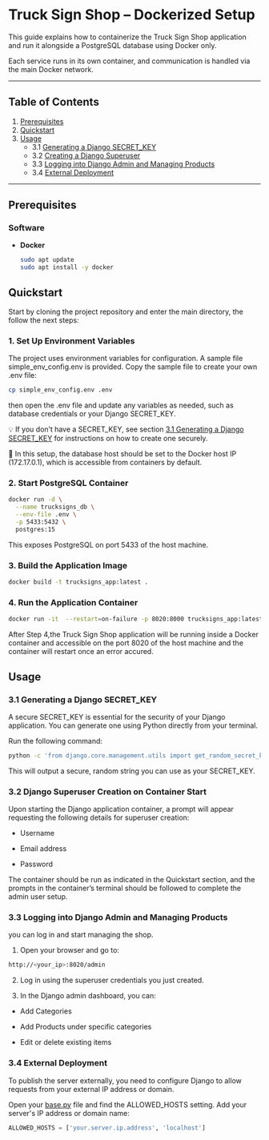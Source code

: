 # Truck Sign Shop – Dockerized Setup

This guide explains how to containerize the Truck Sign Shop application and run it alongside a PostgreSQL database using Docker only.

Each service runs in its own container, and communication is handled via the main Docker network.

---

## Table of Contents

1. [Prerequisites](#prerequisites)  
2. [Quickstart](#quickstart)  
3. [Usage](#usage)  
   - 3.1 [Generating a Django SECRET_KEY](#31-generating-a-django-secret_key)  
   - 3.2 [Creating a Django Superuser](#32-creating-a-django-superuser)  
   - 3.3 [Logging into Django Admin and Managing Products](#33-logging-into-django-admin-and-managing-products)
   - 3.4 [External Deployment](#34-external-deployment)


---

## Prerequisites

### Software

- **Docker**  
  ```bash
  sudo apt update
  sudo apt install -y docker 
    ```

## Quickstart 
Start by cloning the project repository and enter the main directory, the follow the next steps:

### 1. Set Up Environment Variables

The project uses environment variables for configuration. A sample file simple_env_config.env is provided. Copy the sample file to create your own .env file:

```bash
cp simple_env_config.env .env
```
then open the .env file and update any variables as needed, such as database credentials or your Django SECRET_KEY.

💡 If you don’t have a SECRET_KEY, see section [3.1 Generating a Django SECRET_KEY](#31-generating-a-django-secret_key) for instructions on how to create one securely.

🔧 In this setup, the database host should be set to the Docker host IP (172.17.0.1), which is accessible from containers by default.

### 2. Start PostgreSQL Container

```bash
docker run -d \
  --name trucksigns_db \
  --env-file .env \
  -p 5433:5432 \
  postgres:15
```
This exposes PostgreSQL on port 5433 of the host machine.

### 3. Build the Application Image

```bash
docker build -t trucksigns_app:latest .
```
### 4. Run the Application Container

```bash
docker run -it  --restart=on-failure -p 8020:8000 trucksigns_app:latest
```

After Step 4,the Truck Sign Shop application will be running inside a Docker container and accessible on the port 8020 of the host machine and the container will restart once an error accured.



## Usage

### 3.1 Generating a Django SECRET_KEY

A secure SECRET_KEY is essential for the security of your Django application. You can generate one using Python directly from your terminal.

Run the following command:

```bash
python -c 'from django.core.management.utils import get_random_secret_key; print(get_random_secret_key())'
```

This will output a secure, random string you can use as your SECRET_KEY.

### 3.2 Django Superuser Creation on Container Start

Upon starting the Django application container, a prompt will appear requesting the following details for superuser creation:

* Username

* Email address

* Password

The container should be run as indicated in the Quickstart section, and the prompts in the container’s terminal should be followed to complete the admin user setup.

### 3.3 Logging into Django Admin and Managing Products

you can log in and start managing the shop.

1. Open your browser and go to:

```bash
http://<your_ip>:8020/admin
```

2. Log in using the superuser credentials you just created.

3. In the Django admin dashboard, you can:

* Add Categories

* Add Products under specific categories

* Edit or delete existing items

### 3.4 External Deployment

To publish the server externally, you need to configure Django to allow requests from your external IP address or domain.

Open your [base.py](truck_signs_designs/settings/base.py) file and find the ALLOWED_HOSTS setting. Add your server's IP address or domain name:

```python
ALLOWED_HOSTS = ['your.server.ip.address', 'localhost']
```

